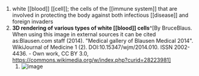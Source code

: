 1. white [[blood]] [[cell]]; the cells of the [[immune system]] that are involved in protecting the body against both infectious [[disease]] and foreign invaders
2. **3D rendering of various types of white [[blood]] cells**^[By BruceBlaus. When using this image in external sources it can be cited as:Blausen.com staff (2014). &quot;Medical gallery of Blausen Medical 2014&quot;. WikiJournal of Medicine 1 (2). DOI:10.15347/wjm/2014.010. ISSN 2002-4436. - Own work, CC BY 3.0, https://commons.wikimedia.org/w/index.php?curid=28223981]
	1. ![image](https://upload.wikimedia.org/wikipedia/commons/thumb/1/1f/Blausen_0909_WhiteBloodCells.png/640px-Blausen_0909_WhiteBloodCells.png)